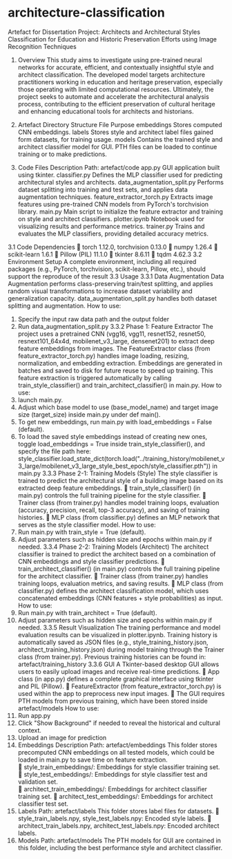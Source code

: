 # architecture-classification
Artefact for Dissertation Project: Architects and Architectural Styles Classification for Education and Historic Preservation Efforts using Image Recognition Techniques

1. Overview
This study aims to investigate using pre-trained neural networks for accurate, efficient, and contextually insightful style and architect classification. The developed model targets architecture practitioners working in education and heritage preservation, especially those operating with limited computational resources. Ultimately, the project seeks to automate and accelerate the architectural analysis process, contributing to the efficient preservation of cultural heritage and enhancing educational tools for architects and historians.

2. Artefact Directory Structure
File	Purpose
embeddings	Stores computed CNN embeddings.
labels	Stores style and architect label files gained form datasets, for training usage. 
models	Contains the trained style and architect classifier model for GUI. PTH files can be loaded to continue training or to make predictions.
3. Code Files Description
Path: artefact/code
app.py	GUI application built using tkinter.
classifier.py	Defines the MLP classifier used for predicting architectural styles and architects.
data_augmentation_split.py	Performs dataset splitting into training and test sets, and applies data augmentation techniques.
feature_extractor_torch.py	Extracts image features using pre-trained CNN models from PyTorch's torchvision library.
main.py	Main script to initialize the feature extractor and training on style and architect classifiers.
plotter.ipynb	Notebook used for visualizing results and performance metrics.
trainer.py	Trains and evaluates the MLP classifiers, providing detailed accuracy metrics.

3.1 Code Dependencies
	torch 1.12.0, torchvision 0.13.0
	numpy 1.26.4
	scikit-learn 1.6.1
	Pillow (PIL) 11.1.0
	tkinter 8.6.11
	tqdm 4.62.3
3.2 Environment Setup
A complete environment, including all required packages (e.g., PyTorch, torchvision, scikit-learn, Pillow, etc.), should support the reproduce of the result 
3.3 Usage
3.3.1 Data Augmentation
Data Augmentation performs class-preserving train/test splitting, and applies random visual transformations to increase dataset variability and generalization capacity. data_augmentation_split.py handles both dataset splitting and augmentation.
How to use:
1.	Specify the input raw data path and the output folder
2.	Run data_augmentation_split.py 
3.3.2 Phase 1: Feature Extractor
The project uses a pretrained CNN (vgg16, vgg11, resnet152, resnet50, resnext101_64x4d, mobilenet_v3_large, densenet201) to extract deep feature embeddings from images. The FeatureExtractor class (from feature_extractor_torch.py) handles image loading, resizing, normalization, and embedding extraction. Embeddings are generated in batches and saved to disk for future reuse to speed up training. This feature extraction is triggered automatically by calling train_style_classifier() and train_architect_classifier() in main.py.
How to use: 
1.	launch main.py.
2.	Adjust which base model to use (base_model_name) and target image size (target_size) inside main.py under def main().
3.	To get new embeddings, run main.py with load_embeddings = False (default).
4.	To load the saved style embeddings instead of creating new ones, toggle load_embeddings = True inside train_style_classifier(), and specify the file path here: style_classifier.load_state_dict(torch.load("../training_history/mobilenet_v3_large/mobilenet_v3_large_style_best_epoch/style_classifier.pth")) in main.py
3.3.3 Phase 2-1: Training Models (Style)
The style classifier is trained to predict the architectural style of a building image based on its extracted deep feature embeddings.
	train_style_classifier() (in main.py) controls the full training pipeline for the style classifier.
	Trainer class (from trainer.py) handles model training loops, evaluation (accuracy, precision, recall, top-3 accuracy), and saving of training histories.
	MLP class (from classifier.py) defines an MLP network that serves as the style classifier model.
How to use:
1.	Run main.py with train_style = True (default).
2.	Adjust parameters such as hidden size and epochs within main.py if needed.
3.3.4 Phase 2-2: Training Models (Architect)
The architect classifier is trained to predict the architect based on a combination of CNN embeddings and style classifier predictions.
	train_architect_classifier() (in main.py) controls the full training pipeline for the architect classifier.
	Trainer class (from trainer.py) handles training loops, evaluation metrics, and saving results.
	MLP class (from classifier.py) defines the architect classification model, which uses concatenated embeddings (CNN features + style probabilities) as input.
How to use:
1.	Run main.py with train_architect = True (default).
2.	Adjust parameters such as hidden size and epochs within main.py if needed.
3.3.5 Result Visualization
The training performance and model evaluation results can be visualized in plotter.ipynb. Training history is automatically saved as JSON files (e.g., style_training_history.json, architect_training_history.json) during model training through the Trainer class (from trainer.py). Previous training histories can be found in:
artefact/training_history
3.3.6 GUI
A Tkinter-based desktop GUI allows users to easily upload images and receive real-time predictions.
	App class (in app.py) defines a complete graphical interface using tkinter and PIL (Pillow).
	FeatureExtractor (from feature_extractor_torch.py) is used within the app to preprocess new input images.
	The GUI requires PTH models from previous training, which have been stored inside artefact/models
How to use: 
1.	Run app.py
2.	Click "Show Background" if needed to reveal the historical and cultural context.
3.	Upload an image for prediction
4. Embeddings Description
Path: artefact/embeddings
This folder stores precomputed CNN embeddings on all tested models, which could be loaded in main.py to save time on feature extraction.  
	style_train_embeddings/: Embeddings for style classifier training set.
	style_test_embeddings/: Embeddings for style classifier test and validation set.  
	architect_train_embeddings/: Embeddings for architect classifier training set.
	architect_test_embeddings/: Embeddings for architect classifier test set.
5. Labels
Path: artefact/labels
This folder stores label files for datasets.
	style_train_labels.npy, style_test_labels.npy: Encoded style labels.
	architect_train_labels.npy, architect_test_labels.npy: Encoded architect labels.
6. Models
Path: artefact/models
The PTH models for GUI are contained in this folder, including the best performance style and architect classifier. 






